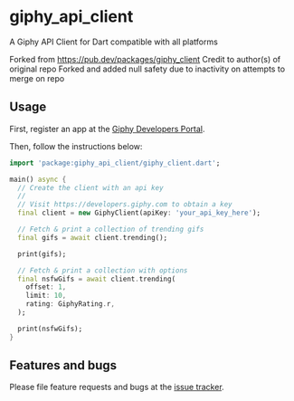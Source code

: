 # giphy_api_client

A Giphy API Client for Dart compatible with all platforms

Forked from https://pub.dev/packages/giphy_client
Credit to author(s) of original repo
Forked and added null safety due to inactivity on attempts to merge on repo

## Usage

First, register an app at the [Giphy Developers Portal](https://developers.giphy.com).

Then, follow the instructions below:

```dart
import 'package:giphy_api_client/giphy_client.dart';

main() async {
  // Create the client with an api key
  //
  // Visit https://developers.giphy.com to obtain a key
  final client = new GiphyClient(apiKey: 'your_api_key_here');

  // Fetch & print a collection of trending gifs
  final gifs = await client.trending();

  print(gifs);

  // Fetch & print a collection with options
  final nsfwGifs = await client.trending(
    offset: 1,
    limit: 10,
    rating: GiphyRating.r,
  );

  print(nsfwGifs);
}
```

## Features and bugs

Please file feature requests and bugs at the [issue tracker][tracker].

[tracker]: https://github.com/java-james/giphy_client/issues/new
